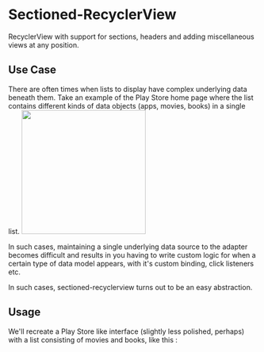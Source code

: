 # Sectioned-RecyclerView
RecyclerView with support for sections, headers and adding miscellaneous views at any position.

## Use Case
There are often times when lists to display have complex underlying data beneath them. Take an example of the Play Store home page where the list contains different kinds of data objects (apps, movies, books) in a single list. 
<img src="https://github.com/shaishavgandhi05/sectioned-recyclerview/blob/master/images/play_store.jpeg" width="250px"/>

In such cases, maintaining a single underlying data source to the adapter becomes difficult and results in you having to write custom logic for when a certain type of data model appears, with it's custom binding, click listeners etc. 

In such cases, sectioned-recyclerview turns out to be an easy abstraction. 

## Usage

We'll recreate a Play Store like interface (slightly less polished, perhaps) with a list consisting of movies and books, like this :
<!--Insert Image Here -->




